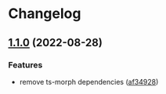 # Changelog

## [1.1.0](https://github.com/Yama-Tomo/expect-type/compare/v1.0.0...v1.1.0) (2022-08-28)


### Features

* remove ts-morph dependencies ([af34928](https://github.com/Yama-Tomo/expect-type/commit/af34928c6623cb0790dd7823a4a73fbff6640f27))
